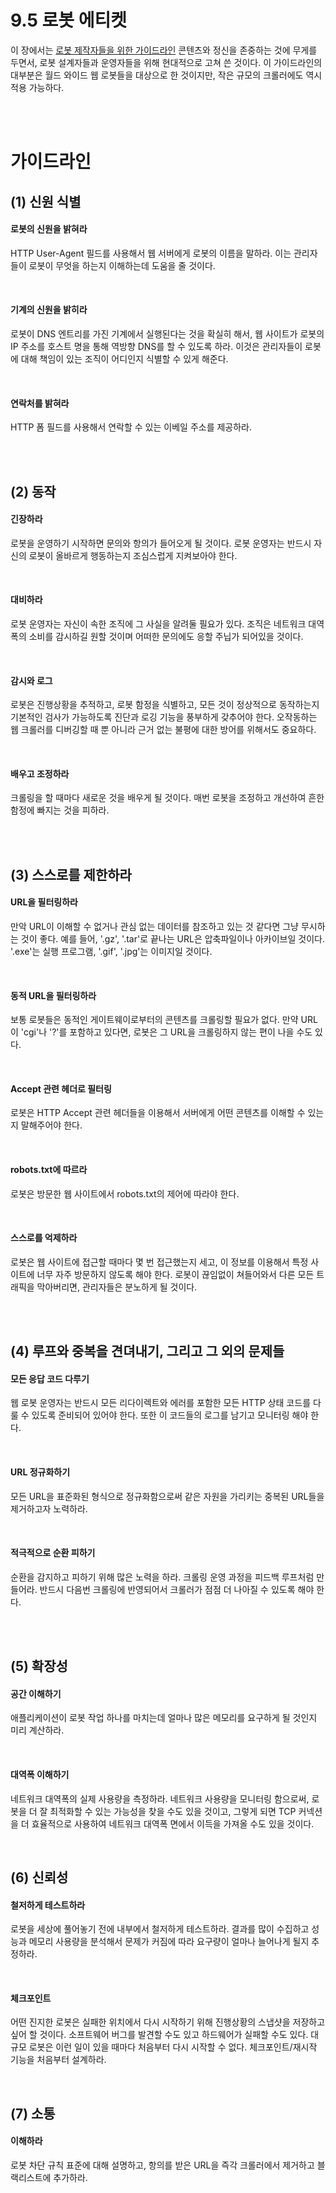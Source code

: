 # 9.5 로봇 에티켓

이 장에서는 [로봇 제작자들을 위한 가이드라인](https://www.robotstxt.org/guidelines.html) 콘텐츠와 정신을 존중하는 것에 무게를 두면서, 로봇 설계자들과 운영자들을 위해 현대적으로 고쳐 쓴 것이다. 이 가이드라인의 대부분은 월드 와이드 웹 로봇들을 대상으로 한 것이지만, 작은 규모의 크롤러에도 역시 적용 가능하다.

<br />
<br />

# 가이드라인

## (1) 신원 식별

#### 로봇의 신원을 밝혀라

HTTP User-Agent 필드를 사용해서 웹 서버에게 로봇의 이름을 말하라. 이는 관리자들이 로봇이 무엇을 하는지 이해하는데 도움을 줄 것이다.

<br />

#### 기계의 신원을 밝히라

로봇이 DNS 엔트리를 가진 기계에서 실행된다는 것을 확실히 해서, 웹 사이트가 로봇의 IP 주소를 호스트 명을 통해 역방향 DNS를 할 수 있도록 하라. 이것은 관리자들이 로봇에 대해 책임이 있는 조직이 어디인지 식별할 수 있게 해준다.

<br />

#### 연락처를 밝혀라

HTTP 폼 필드를 사용해서 연락할 수 있는 이베일 주소를 제공하라.

<br />
<br />

## (2) 동작

#### 긴장하라

로봇을 운영하기 시작하면 문의와 항의가 들어오게 될 것이다. 로봇 운영자는 반드시 자신의 로봇이 올바르게 행동하는지 조심스럽게 지켜보아야 한다.

<br />

#### 대비하라

로봇 운영자는 자신이 속한 조직에 그 사실을 알려둘 필요가 있다. 조직은 네트워크 대역폭의 소비를 감시하길 원할 것이며 어떠한 문의에도 응할 주닙가 되어있을 것이다.

<br />

#### 감시와 로그

로봇은 진행상황을 추적하고, 로봇 함정을 식별하고, 모든 것이 정상적으로 동작하는지 기본적인 검사가 가능하도록 진단과 로깅 기능을 풍부하게 갖추어야 한다. 오작동하는 웹 크롤러를 디버깅할 때 뿐 아니라 근거 없는 불평에 대한 방어를 위해서도 중요하다.

<br />

#### 배우고 조정하라

크롤링을 할 때마다 새로운 것을 배우게 될 것이다. 매번 로봇을 조정하고 개선하여 흔한 함정에 빠지는 것을 피하라.

<br />
<br />

## (3) 스스로를 제한하라

#### URL을 필터링하라

만악 URL이 이해할 수 없거나 관심 없는 데이터를 참조하고 있는 것 같다면 그냥 무시하는 것이 좋다. 예를 들어, '.gz', '.tar'로 끝나는 URL은 압축파일이나 아카이브일 것이다. '.exe'는 실행 프로그램, '.gif', '.jpg'는 이미지일 것이다.

<br />

#### 동적 URL을 필터링하라

보통 로봇들은 동적인 게이트웨이로부터의 콘텐츠를 크롤링할 필요가 없다. 만약 URL이 'cgi'나 '?'를 포함하고 있다면, 로봇은 그 URL을 크롤링하지 않는 편이 나을 수도 있다.

<br />

#### Accept 관련 헤더로 필터링

로봇은 HTTP Accept 관련 헤더들을 이용해서 서버에게 어떤 콘텐츠를 이해할 수 있는지 말해주어야 한다.

<br />

#### robots.txt에 따르라

로봇은 방문한 웹 사이트에서 robots.txt의 제어에 따라야 한다.

<br />

#### 스스로를 억제하라

로봇은 웹 사이트에 접근할 때마다 몇 번 접근했는지 세고, 이 정보를 이용해서 특정 사이트에 너무 자주 방문하지 않도록 해야 한다. 로봇이 끊임없이 쳐들어와서 다른 모든 트래픽을 막아버리면, 관리자들은 분노하게 될 것이다.

<br />
<br />

## (4) 루프와 중복을 견뎌내기, 그리고 그 외의 문제들

#### 모든 응답 코드 다루기

웹 로봇 운영자는 반드시 모든 리다이렉트와 에러를 포함한 모든 HTTP 상태 코드를 다룰 수 있도록 준비되어 있어야 한다. 또한 이 코드들의 로그를 남기고 모니터링 해야 한다.

<br />

#### URL 정규화하기

모든 URL을 표준화된 형식으로 정규화함으로써 같은 자원을 가리키는 중복된 URL들을 제거하고자 노력하라.

<br />

#### 적극적으로 순환 피하기

순환을 감지하고 피하기 위해 많은 노력을 하라. 크롤링 운영 과정을 피드백 루프처럼 만들어라. 반드시 다음번 크롤링에 반영되어서 크롤러가 점점 더 나아질 수 있도록 해야 한다.

<br />
<br />

## (5) 확장성

#### 공간 이해하기

애플리케이션이 로봇 작업 하나를 마치는데 얼마나 많은 메모리를 요구하게 될 것인지 미리 계산하라.

<br />

#### 대역폭 이해하기

네트워크 대역폭의 실제 사용량을 측정하라. 네트워크 사용량을 모니터링 함으로써, 로봇을 더 잘 최적화할 수 있는 가능성을 찾을 수도 있을 것이고, 그렇게 되면 TCP 커넥션을 더 효율적으로 사용하여 네트워크 대역폭 면에서 이득을 가져올 수도 있을 것이다.

<br />

## (6) 신뢰성

#### 철저하게 테스트하라 

로봇을 세상에 풀어놓기 전에 내부에서 철저하게 테스트하라. 결과를 많이 수집하고 성능과 메모리 사용량을 분석해서 문제가 커짐에 따라 요구량이 얼마나 늘어나게 될지 추정하라.

<br />

#### 체크포인트 

어떤 진지한 로봇은 실패한 위치에서 다시 시작하기 위해 진행상황의 스냅샷을 저장하고 싶어 할 것이다. 소프트웨어 버그를 발견할 수도 있고 하드웨어가 실패할 수도 있다. 대규모 로봇은 이런 일이 있을 때마다 처음부터 다시 시작할 수 없다. 체크포인트/재시작 기능을 처음부터 설계하라.

<br />

## (7) 소통

#### 이해하라 

로봇 차단 규칙 표준에 대해 설명하고, 항의를 받은 URL을 즉각 크롤러에서 제거하고 블랙리스트에 추가하라.

